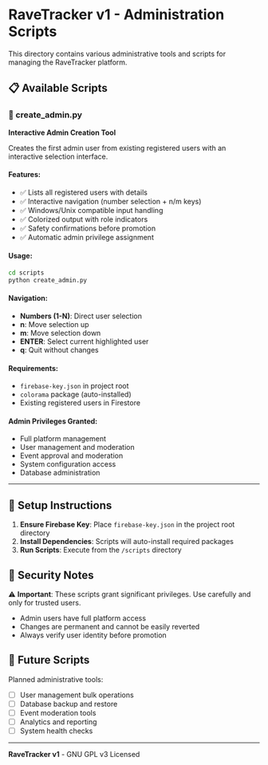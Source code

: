 # RaveTracker v1 - Administration Scripts

This directory contains various administrative tools and scripts for managing the RaveTracker platform.

## 📋 Available Scripts

### 🔧 create_admin.py
**Interactive Admin Creation Tool**

Creates the first admin user from existing registered users with an interactive selection interface.

#### Features:
- ✅ Lists all registered users with details
- ✅ Interactive navigation (number selection + n/m keys)
- ✅ Windows/Unix compatible input handling
- ✅ Colorized output with role indicators
- ✅ Safety confirmations before promotion
- ✅ Automatic admin privilege assignment

#### Usage:
```bash
cd scripts
python create_admin.py
```

#### Navigation:
- **Numbers (1-N)**: Direct user selection
- **n**: Move selection up
- **m**: Move selection down  
- **ENTER**: Select current highlighted user
- **q**: Quit without changes

#### Requirements:
- `firebase-key.json` in project root
- `colorama` package (auto-installed)
- Existing registered users in Firestore

#### Admin Privileges Granted:
- Full platform management
- User management and moderation
- Event approval and moderation
- System configuration access
- Database administration

---

## 🚀 Setup Instructions

1. **Ensure Firebase Key**: Place `firebase-key.json` in the project root directory
2. **Install Dependencies**: Scripts will auto-install required packages
3. **Run Scripts**: Execute from the `/scripts` directory

## 🔐 Security Notes

⚠️ **Important**: These scripts grant significant privileges. Use carefully and only for trusted users.

- Admin users have full platform access
- Changes are permanent and cannot be easily reverted
- Always verify user identity before promotion

## 📝 Future Scripts

Planned administrative tools:

- [ ] User management bulk operations
- [ ] Database backup and restore
- [ ] Event moderation tools
- [ ] Analytics and reporting
- [ ] System health checks

---

**RaveTracker v1** - GNU GPL v3 Licensed
